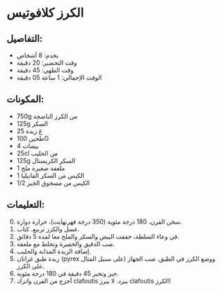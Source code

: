 # الكرز كلافوتيس

## التفاصيل:
* يخدم: 8 أشخاص
* وقت التحضير: 20 دقيقة
* وقت الطهي: 45 دقيقة
* الوقت الإجمالي: 1 ساعة 05 دقيقة

## المكونات:
* 750g من الكرز الناضجة
* 125g السكر
* 25 غ زبدة
* طحين 100G
* 4 بيضات
* 25cl من الحليب
* 125g السكر الكريستال
* 1 ملعقة صغيرة ملح
* 1 الكيس من السكر الفانيليا
* 1/2 الكيس من مسحوق الخبز

## التعليمات:
0. سخن الفرن، 180 درجة مئوية (350 درجة فهرنهايت)، حرارة دوارة.
1. غسل والكرز تربيع. كتاب.
2. في وعاء السلطة، خفقت البيض والسكر والملح معا لمدة 5 دقائق.
3. صب الدقيق والخميرة وتخلط مع ملعقة. 
4. إضافة الزبدة المذابة والحليب.
5. زبدة طبق غراتان (pyrex على سبيل المثال) ووضع الكرز في الطبق. صب الجهاز على الكرز.
6. خبز وتخبز 45 دقيقة في 180 درجة مئوية. 
6. أخرج من الفرن واترك clafoutis يبرد. لا يبرز clafoutis الكرز!
